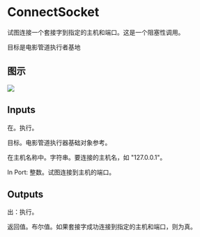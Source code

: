 # ConnectSocket

试图连接一个套接字到指定的主机和端口。这是一个阻塞性调用。

目标是电影管道执行者基地

## 图示

![]($-20221218-20081673.png)

## Inputs

在。执行。

目标。电影管道执行器基础对象参考。

在主机名称中。字符串。要连接的主机名，如 "127.0.0.1"。

In Port: 整数。试图连接到主机的端口。  

## Outputs

出：执行。

返回值。布尔值。如果套接字成功连接到指定的主机和端口，则为真。
